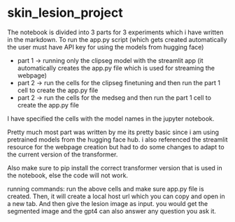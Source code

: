 # skin_lesion_project

The notebook is divided into 3 parts for 3 experiments which i have written in the markdown.
To run the app.py script (which gets created automatically the user must have API key for using the models from hugging face)
- part 1 -> running only the clipseg model with the streamlit app (it automatically creates the app.py file which is used for streaming the webpage)
- part 2 -> run the cells for the clipseg finetuning and then run the part 1 cell to create the app.py file
- part 2 -> run the cells for the medseg and then run the part 1 cell to create the app.py file

I have specified the cells with the model names in the jupyter notebook.

Pretty much most part was written by me its pretty basic since i am using pretrained models from the hugging face hub. i also referenced the streamlit resource for the webpage creation but had to do some changes to adapt to the current version of the transformer.

Also make sure to pip install the correct transformer version that is used in the notebook, else the code will not work.

running commands: run the above cells and make sure app.py file is created. Then, it will create a local host url which you can copy and open in a new tab. And then give the lesion image as input. you would get the segmented image and the gpt4 can also answer any question you ask it.

